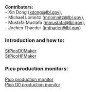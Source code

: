 **Contributors:**  
                - Xin Dong        (xdong@lbl.gov),  
                - Michael Lomnitz (mrlomnitz@lbl.gov),  
                - Mustafa Mustafa (mmustafa@lbl.gov),  
                - Jochen Thaeder  (jmthader@lbl.gov)  

### Introduction and how to:  
[StPicoD0Maker](http://www.star.bnl.gov/protected/heavy/mstftsm/run14/talks/2015-04-02.pdf)  
[StPicoHFMaker](http://www.star.bnl.gov/protected/heavy/mstftsm/run14/talks/PWG_HF_JMT_2015-04-02.pdf)  

### Pico production monitors:
[Pico production monitor](http://portal.nersc.gov/project/star/mustafa/picoProductionMonitor/)  
[Pico D0 production monitor](http://www.star.bnl.gov/protected/heavy/mstftsm/run14/picoD0ProductionMonitor/)  
